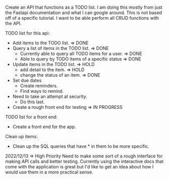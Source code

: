 Create an API that functions as a TODO list.
I am doing this mostly from just the Fastapi documentation and what I can google around.
This is not based off of a specific tutorial.
I want to be able perform all CRUD functions with the API.

TODO list for this api:
- Add items to the TODO list.                             => DONE
- Query a list of  items in the TODO list.                => DONE
    - Currently able to query all TODO items for a user.  => DONE
    - Able to query by TODO items of a specific status    => DONE
- Update items in the TODO list.                          => HOLD
    - add detail to the item.                             => HOLD
    - change the status of an item.                       => DONE
- Set due dates                                           
    - Create reminders.                                   
    - Find ways to remind.                                
- Need to take an attempt at security.                    
    - Do this last.                                       
- Create a rough front end for testing                    => IN PROGRESS

TODO list for a front end:
- Create a front end for the app. 

Clean up items:
- Clean up the SQL queries that have * in them to be more specific.

2022/12/13 => High Priority
Need to make some sort of a rough interface for making API calls and better testing. Currently using the interactive docs that come with the application is great but I'd like to get an idea about how I would use them in a more practical sense.
